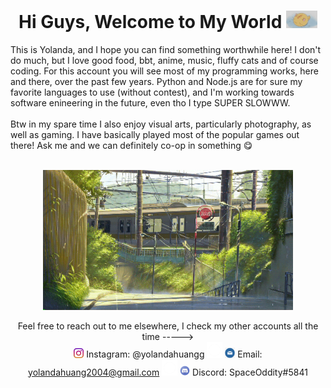   <div align="center">

  <!-- Title -->
  
  <h1> Hi Guys, Welcome to My World <img src="https://github.com/yolandahuangg/yolandahuangg/blob/main/myCat.gif" width="50px"> </h1>
  </div>

  <!-- Info -->

  <div align="left">
  
  This is Yolanda, and I hope you can find something worthwhile here! I don't do much, but I love good food, bbt, anime, music, fluffy cats and of course coding. For this account you will see most of my programming works, here and there, over the past few years. Python and Node.js are for sure my favorite languages to use (without contest), and I'm working towards software enineering in the future, even tho I type SUPER SLOWWW. <br><br>
  Btw in my spare time I also enjoy visual arts, particularly photography, as well as gaming. I have basically played most of the popular games out there! Ask me and we can definitely co-op in something 😋 <br><br>
  
  <div align="center" width="50">
  
  <img src="https://github.com/yolandahuangg/yolandahuangg/blob/main/train.gif" width="400px"> </hl>

  <!-- Contacts -->
  
  <div align="center">
  
  Feel free to reach out to me elsewhere, I check my other accounts all the time -----> <br>
  <img src="https://github.com/yolandahuangg/yolandahuangg/blob/main/ig.png" width="16px"> Instagram: @yolandahuangg 
  <img src="https://github.com/yolandahuangg/yolandahuangg/blob/main/blank.png" width="25px">
  <img src="https://github.com/yolandahuangg/yolandahuangg/blob/main/email.png" width="16px"> Email: yolandahuang2004@gmail.com 
  <img src="https://github.com/yolandahuangg/yolandahuangg/blob/main/blank.png" width="25px">
  <img src="https://github.com/yolandahuangg/yolandahuangg/blob/main/discord.png" width="16px"> Discord: SpaceOddity#5841 
